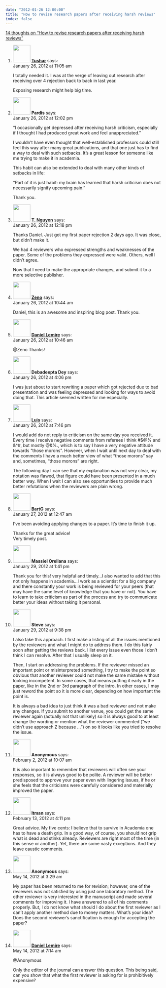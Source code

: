 ```yaml
---
date: "2012-01-26 12:00:00"
title: "How to revise research papers after receiving harsh reviews"
index: false
---
```


[14 thoughts on &ldquo;How to revise research papers after receiving harsh reviews&rdquo;](/lemire/blog/2012/01-26-how-to-revise-a-research-papers-after-receiving-harsh-reviews)

<ol class="comment-list">
<li id="comment-54925" class="comment even thread-even depth-1">
<div class="comment-author vcard">
<img alt src="https://secure.gravatar.com/avatar/f9fd2aed503af7addd4495c3c6d123c8?s=56&#038;d=mm&#038;r=g" srcset="https://secure.gravatar.com/avatar/f9fd2aed503af7addd4495c3c6d123c8?s=112&#038;d=mm&#038;r=g 2x" class="avatar avatar-56 photo" height="56" width="56" decoding="async" /> <b class="fn"><a href="https://mobile.twitter.com/i/guest#!/imbenzene" class="url" rel="ugc external nofollow">Tushar</a></b> <span class="says">says:</span> </div>
<div class="comment-metadata"><time datetime="2012-01-26T11:05:30+00:00">January 26, 2012 at 11:05 am</time></a> </div>
<div class="comment-content">
<p>I totally needed it. I was at the verge of leaving out research after receiving over 4 rejection back to back in last year.</p>
<p>Exposing research might help big time.</p>
</div>
</li>
<li id="comment-54926" class="comment odd alt thread-odd thread-alt depth-1">
<div class="comment-author vcard">
<img alt src="https://secure.gravatar.com/avatar/ad3fb593750e4154ace60e0b91b393e7?s=56&#038;d=mm&#038;r=g" srcset="https://secure.gravatar.com/avatar/ad3fb593750e4154ace60e0b91b393e7?s=112&#038;d=mm&#038;r=g 2x" class="avatar avatar-56 photo" height="56" width="56" decoding="async" /> <b class="fn">Pardis</b> <span class="says">says:</span> </div>
<div class="comment-metadata"><time datetime="2012-01-26T12:02:19+00:00">January 26, 2012 at 12:02 pm</time></a> </div>
<div class="comment-content">
<p>&ldquo;I occasionally get depressed after receiving harsh criticism, especially if I thought I had produced great work and feel unappreciated.&rdquo;</p>
<p>I wouldn&rsquo;t have even thought that well-established professors could still feel this way after many great publications, and that one just has to find a way to deal with such setbacks. It&rsquo;s a great lesson for someone like me trying to make it in academia.</p>
<p>This habit can also be extended to deal with many other kinds of setbacks in life:</p>
<p>&ldquo;Part of it is just habit: my brain has learned that harsh criticism does not necessarily signify upcoming pain.&rdquo;</p>
<p>Thank you.</p>
</div>
</li>
<li id="comment-54927" class="comment even thread-even depth-1">
<div class="comment-author vcard">
<img alt src="https://secure.gravatar.com/avatar/?s=56&#038;d=mm&#038;r=g" srcset="https://secure.gravatar.com/avatar/?s=112&#038;d=mm&#038;r=g 2x" class="avatar avatar-56 photo avatar-default" height="56" width="56" loading="lazy" decoding="async" /> <b class="fn"><a href="https://nguyencs.wordpress.com/" class="url" rel="ugc external nofollow">T. Nguyen</a></b> <span class="says">says:</span> </div>
<div class="comment-metadata"><time datetime="2012-01-26T12:18:59+00:00">January 26, 2012 at 12:18 pm</time></a> </div>
<div class="comment-content">
<p>Thanks Daniel. Just got my first paper rejection 2 days ago. It was close, but didn&rsquo;t make it. </p>
<p>We had 4 reviewers who expressed strengths and weaknesses of the paper. Some of the problems they expressed were valid. Others, well I didn&rsquo;t agree. </p>
<p>Now that I need to make the appropriate changes, and submit it to a more selective publisher.</p>
</div>
</li>
<li id="comment-54923" class="comment odd alt thread-odd thread-alt depth-1">
<div class="comment-author vcard">
<img alt src="https://secure.gravatar.com/avatar/8528397254e98a159c68bb0ce20eae71?s=56&#038;d=mm&#038;r=g" srcset="https://secure.gravatar.com/avatar/8528397254e98a159c68bb0ce20eae71?s=112&#038;d=mm&#038;r=g 2x" class="avatar avatar-56 photo" height="56" width="56" loading="lazy" decoding="async" /> <b class="fn"><a href="https://zenoga.tumblr.com" class="url" rel="ugc external nofollow">Zeno</a></b> <span class="says">says:</span> </div>
<div class="comment-metadata"><time datetime="2012-01-26T10:44:17+00:00">January 26, 2012 at 10:44 am</time></a> </div>
<div class="comment-content">
<p>Daniel, this is an awesome and inspiring blog post. Thank you.</p>
</div>
</li>
<li id="comment-54924" class="comment byuser comment-author-lemire bypostauthor even thread-even depth-1">
<div class="comment-author vcard">
<img alt src="https://secure.gravatar.com/avatar/2ca999bef9535950f5b84281a4dab006?s=56&#038;d=mm&#038;r=g" srcset="https://secure.gravatar.com/avatar/2ca999bef9535950f5b84281a4dab006?s=112&#038;d=mm&#038;r=g 2x" class="avatar avatar-56 photo" height="56" width="56" loading="lazy" decoding="async" /> <b class="fn"><a href="https://lemire.me/en/" class="url" rel="ugc">Daniel Lemire</a></b> <span class="says">says:</span> </div>
<div class="comment-metadata"><time datetime="2012-01-26T10:46:23+00:00">January 26, 2012 at 10:46 am</time></a> </div>
<div class="comment-content">
<p>@Zeno Thanks!</p>
</div>
</li>
<li id="comment-54928" class="comment odd alt thread-odd thread-alt depth-1">
<div class="comment-author vcard">
<img alt src="https://secure.gravatar.com/avatar/?s=56&#038;d=mm&#038;r=g" srcset="https://secure.gravatar.com/avatar/?s=112&#038;d=mm&#038;r=g 2x" class="avatar avatar-56 photo avatar-default" height="56" width="56" loading="lazy" decoding="async" /> <b class="fn">Debadeepta Dey</b> <span class="says">says:</span> </div>
<div class="comment-metadata"><time datetime="2012-01-26T16:06:52+00:00">January 26, 2012 at 4:06 pm</time></a> </div>
<div class="comment-content">
<p>I was just about to start rewriting a paper which got rejected due to bad presentation and was feeling depressed and looking for ways to avoid doing that. This article seemed written for me especially.</p>
</div>
</li>
<li id="comment-54929" class="comment even thread-even depth-1">
<div class="comment-author vcard">
<img alt src="https://secure.gravatar.com/avatar/978e6cc59c0e6b257a29dcaf7fcf3ff0?s=56&#038;d=mm&#038;r=g" srcset="https://secure.gravatar.com/avatar/978e6cc59c0e6b257a29dcaf7fcf3ff0?s=112&#038;d=mm&#038;r=g 2x" class="avatar avatar-56 photo" height="56" width="56" loading="lazy" decoding="async" /> <b class="fn"><a href="http://www.quantumforest.com/" class="url" rel="ugc external nofollow">Luis</a></b> <span class="says">says:</span> </div>
<div class="comment-metadata"><time datetime="2012-01-26T19:46:29+00:00">January 26, 2012 at 7:46 pm</time></a> </div>
<div class="comment-content">
<p>I would add do not reply to criticism on the same day you received it. Every time I receive negative comments from referees I think #$@% and &amp;^#, but mostly @&amp;%., which is to say I have a very negative attitude towards &ldquo;those morons&rdquo;. However, when I wait until next day to deal with the comments I have a much better view of what &ldquo;those morons&rdquo; say and, sometimes, &ldquo;those morons&rdquo; are right. </p>
<p>The following day I can see that my explanation was not very clear, my notation was flawed, that figure could have been presented in a much better way. When I wait I can also see opportunities to provide much better refutations when the reviewers are plain wrong.</p>
</div>
</li>
<li id="comment-54931" class="comment odd alt thread-odd thread-alt depth-1">
<div class="comment-author vcard">
<img alt src="https://secure.gravatar.com/avatar/a62d14a92e3c156bbb8350b4c4445257?s=56&#038;d=mm&#038;r=g" srcset="https://secure.gravatar.com/avatar/a62d14a92e3c156bbb8350b4c4445257?s=112&#038;d=mm&#038;r=g 2x" class="avatar avatar-56 photo" height="56" width="56" loading="lazy" decoding="async" /> <b class="fn"><a href="http://bartg.org" class="url" rel="ugc external nofollow">BartG</a></b> <span class="says">says:</span> </div>
<div class="comment-metadata"><time datetime="2012-01-27T00:47:19+00:00">January 27, 2012 at 12:47 am</time></a> </div>
<div class="comment-content">
<p>I&rsquo;ve been avoiding applying changes to a paper. It&rsquo;s time to finish it up.</p>
<p>Thanks for the great advice!<br/>
Very timely post.</p>
</div>
</li>
<li id="comment-54937" class="comment even thread-even depth-1">
<div class="comment-author vcard">
<img alt src="https://secure.gravatar.com/avatar/c4f30364de0dc29cf46dea22edd69567?s=56&#038;d=mm&#038;r=g" srcset="https://secure.gravatar.com/avatar/c4f30364de0dc29cf46dea22edd69567?s=112&#038;d=mm&#038;r=g 2x" class="avatar avatar-56 photo" height="56" width="56" loading="lazy" decoding="async" /> <b class="fn">Massiel Orellana</b> <span class="says">says:</span> </div>
<div class="comment-metadata"><time datetime="2012-01-29T13:41:52+00:00">January 29, 2012 at 1:41 pm</time></a> </div>
<div class="comment-content">
<p>Thank you for this! very helpful and timely&#8230;I also wanted to add that this not only happens in academia&#8230;I work as a scientist for a big company and there constantly your work is being reviewed for your peers (that may have the same level of knowledge that you have or not). You have to learn to take criticism as part of the process and try to communicate better your ideas without taking it personal.</p>
</div>
</li>
<li id="comment-54941" class="comment odd alt thread-odd thread-alt depth-1">
<div class="comment-author vcard">
<img alt src="https://secure.gravatar.com/avatar/?s=56&#038;d=mm&#038;r=g" srcset="https://secure.gravatar.com/avatar/?s=112&#038;d=mm&#038;r=g 2x" class="avatar avatar-56 photo avatar-default" height="56" width="56" loading="lazy" decoding="async" /> <b class="fn">Steve</b> <span class="says">says:</span> </div>
<div class="comment-metadata"><time datetime="2012-01-29T21:38:54+00:00">January 29, 2012 at 9:38 pm</time></a> </div>
<div class="comment-content">
<p>I also take this approach. I first make a listing of all the issues mentioned by the reviewers and what I might do to address them. I do this fairly soon after getting the reviews back. I list every issue even those I don&rsquo;t think I can resolve. After that I usually sleep on it.</p>
<p>Then, I start on addressing the problems. If the reviewer missed an important point or misinterpreted something, I try to make the point so obvious that another reviewer could not make the same mistake without looking incompetent. In some cases, that means putting it early in the paper, like in the 2nd or 3rd paragraph of the intro. In other cases, I may just reword the point so it is more clear, depending on how important the point is.</p>
<p>It is always a bad idea to just think it was a bad reviewer and not make any changes. If you submit to another venue, you could get the same reviewer again (actually not that unlikely) so it is always good to at least change the wording or mention what the reviewer commented (&ldquo;we didn&rsquo;t use approach Z because &#8230;&rdquo;) on so it looks like you tried to resolve the issue.</p>
</div>
</li>
<li id="comment-54956" class="comment even thread-even depth-1">
<div class="comment-author vcard">
<img alt src="https://secure.gravatar.com/avatar/?s=56&#038;d=mm&#038;r=g" srcset="https://secure.gravatar.com/avatar/?s=112&#038;d=mm&#038;r=g 2x" class="avatar avatar-56 photo avatar-default" height="56" width="56" loading="lazy" decoding="async" /> <b class="fn">Anonymous</b> <span class="says">says:</span> </div>
<div class="comment-metadata"><time datetime="2012-02-02T10:07:10+00:00">February 2, 2012 at 10:07 am</time></a> </div>
<div class="comment-content">
<p>It is also important to remember that reviewers will often see your responses, so it is always good to be polite. A reviewer will be better predisposed to approve your paper even with lingering issues, if he or she feels that the criticisms were carefully considered and materially improved the paper.</p>
</div>
</li>
<li id="comment-54977" class="comment odd alt thread-odd thread-alt depth-1">
<div class="comment-author vcard">
<img alt src="https://secure.gravatar.com/avatar/cdbd04afdb5401d1cbbd390416f3c1e3?s=56&#038;d=mm&#038;r=g" srcset="https://secure.gravatar.com/avatar/cdbd04afdb5401d1cbbd390416f3c1e3?s=112&#038;d=mm&#038;r=g 2x" class="avatar avatar-56 photo" height="56" width="56" loading="lazy" decoding="async" /> <b class="fn">Itman</b> <span class="says">says:</span> </div>
<div class="comment-metadata"><time datetime="2012-02-13T16:11:37+00:00">February 13, 2012 at 4:11 pm</time></a> </div>
<div class="comment-content">
<p>Great advice. My five cents: I believe that to survive in Academia one has to have a death grip. In a good way, of course, you should not grip what is dead and stinks already. Reviewers are right most of the time (in this sense or another). Yet, there are some nasty exceptions. And they leave caustic comments.</p>
</div>
</li>
<li id="comment-55240" class="comment even thread-even depth-1">
<div class="comment-author vcard">
<img alt src="https://secure.gravatar.com/avatar/31793b5eaf50f54cd1d4ed342c70943e?s=56&#038;d=mm&#038;r=g" srcset="https://secure.gravatar.com/avatar/31793b5eaf50f54cd1d4ed342c70943e?s=112&#038;d=mm&#038;r=g 2x" class="avatar avatar-56 photo" height="56" width="56" loading="lazy" decoding="async" /> <b class="fn">Anonymous</b> <span class="says">says:</span> </div>
<div class="comment-metadata"><time datetime="2012-05-14T03:29:41+00:00">May 14, 2012 at 3:29 am</time></a> </div>
<div class="comment-content">
<p>My paper has been returned to me for revision; however, one of the reviewers was not satisfied by using just one laboratory method. The other reviewer is very interested in the manuscript and made several comments for improving it. I have answered to all of his comments properly. But, I do not know what should I do about the first reviewer as I can&rsquo;t apply another method due to money matters. What&rsquo;s your idea? Does the second reviewer&rsquo;s sanctification is enough for accepting the paper?</p>
</div>
</li>
<li id="comment-55241" class="comment byuser comment-author-lemire bypostauthor odd alt thread-odd thread-alt depth-1">
<div class="comment-author vcard">
<img alt src="https://secure.gravatar.com/avatar/2ca999bef9535950f5b84281a4dab006?s=56&#038;d=mm&#038;r=g" srcset="https://secure.gravatar.com/avatar/2ca999bef9535950f5b84281a4dab006?s=112&#038;d=mm&#038;r=g 2x" class="avatar avatar-56 photo" height="56" width="56" loading="lazy" decoding="async" /> <b class="fn"><a href="https://lemire.me/en/" class="url" rel="ugc">Daniel Lemire</a></b> <span class="says">says:</span> </div>
<div class="comment-metadata"><time datetime="2012-05-14T07:14:06+00:00">May 14, 2012 at 7:14 am</time></a> </div>
<div class="comment-content">
<p>@Anonymous</p>
<p>Only the editor of the journal can answer this question. This being said, can you show that what the first reviewer is asking for is prohibitively expensive?</p>
</div>
</li>
</ol>
